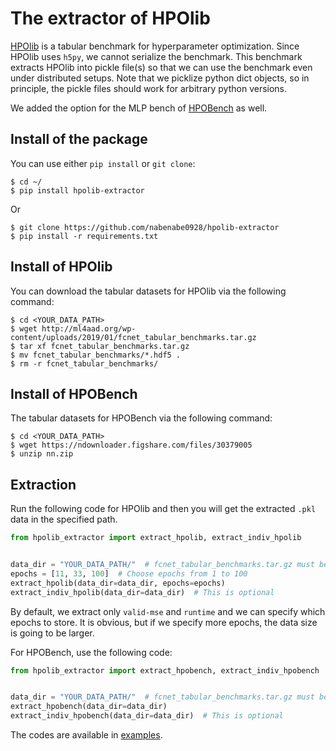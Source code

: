 # The extractor of HPOlib

[HPOlib](https://github.com/automl/HPOlib) is a tabular benchmark for hyperparameter optimization.
Since HPOlib uses `h5py`, we cannot serialize the benchmark.
This benchmark extracts HPOlib into pickle file(s) so that we can use the benchmark even under distributed setups.
Note that we picklize python dict objects, so in principle, the pickle files should work for arbitrary python versions.

We added the option for the MLP bench of [HPOBench](https://github.com/automl/HPOBench/) as well.

## Install of the package

You can use either `pip install` or `git clone`:

```shell
$ cd ~/
$ pip install hpolib-extractor
```

Or

```shell
$ git clone https://github.com/nabenabe0928/hpolib-extractor
$ pip install -r requirements.txt
```

## Install of HPOlib

You can download the tabular datasets for HPOlib via the following command:
```shell
$ cd <YOUR_DATA_PATH>
$ wget http://ml4aad.org/wp-content/uploads/2019/01/fcnet_tabular_benchmarks.tar.gz
$ tar xf fcnet_tabular_benchmarks.tar.gz
$ mv fcnet_tabular_benchmarks/*.hdf5 .
$ rm -r fcnet_tabular_benchmarks/
```

## Install of HPOBench

The tabular datasets for HPOBench via the following command:
```shell
$ cd <YOUR_DATA_PATH>
$ wget https://ndownloader.figshare.com/files/30379005
$ unzip nn.zip
```

## Extraction

Run the following code for HPOlib and then you will get the extracted `.pkl` data in the specified path.

```python
from hpolib_extractor import extract_hpolib, extract_indiv_hpolib


data_dir = "YOUR_DATA_PATH/"  # fcnet_tabular_benchmarks.tar.gz must be located here
epochs = [11, 33, 100]  # Choose epochs from 1 to 100
extract_hpolib(data_dir=data_dir, epochs=epochs)
extract_indiv_hpolib(data_dir=data_dir)  # This is optional
```

By default, we extract only `valid-mse` and `runtime` and we can specify which epochs to store.
It is obvious, but if we specify more epochs, the data size is going to be larger.


For HPOBench, use the following code:

```python
from hpolib_extractor import extract_hpobench, extract_indiv_hpobench


data_dir = "YOUR_DATA_PATH/"  # fcnet_tabular_benchmarks.tar.gz must be located here
extract_hpobench(data_dir=data_dir)
extract_indiv_hpobench(data_dir=data_dir)  # This is optional
```

The codes are available in [examples](examples/).
